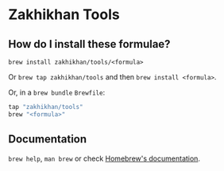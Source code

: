 # Zakhikhan Tools

## How do I install these formulae?

`brew install zakhikhan/tools/<formula>`

Or `brew tap zakhikhan/tools` and then `brew install <formula>`.

Or, in a `brew bundle` `Brewfile`:

```ruby
tap "zakhikhan/tools"
brew "<formula>"
```

## Documentation

`brew help`, `man brew` or check [Homebrew's documentation](https://docs.brew.sh).
